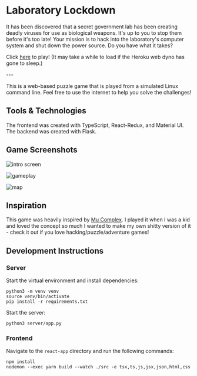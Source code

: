 # Laboratory Lockdown

It has been discovered that a secret government lab has been creating deadly viruses for use as biological weapons. It's up to you to stop them before it's too late! Your mission is to hack into the laboratory's computer system and shut down the power source. Do you have what it takes?

Click [here](https://laboratory-lockdown.herokuapp.com/) to play!
(It may take a while to load if the Heroku web dyno has gone to sleep.)

\-\-\-

This is a web-based puzzle game that is played from a simulated Linux command line. Feel free to use the internet to help you solve the challenges!

## Tools & Technologies

The frontend was created with TypeScript, React-Redux, and Material UI. The backend was created with Flask.

## Game Screenshots

![intro screen](https://user-images.githubusercontent.com/34670205/81302603-95977e80-9048-11ea-8361-4ea0db895982.png)

![gameplay](https://user-images.githubusercontent.com/34670205/81302664-a3e59a80-9048-11ea-91b9-38aba8dd6f3a.png)

![map](https://user-images.githubusercontent.com/34670205/81302726-bc55b500-9048-11ea-9feb-c16f22249b40.png)

## Inspiration

This game was heavily inspired by [Mu Complex](https://store.steampowered.com/app/383690/Mu_Complex/). I played it when I was a kid and loved the concept so much I wanted to make my own shitty version of it - check it out if you love hacking/puzzle/adventure games!

## Development Instructions

### Server

Start the virtual environment and install dependencies:

```
python3 -m venv venv
source venv/bin/activate
pip install -r requirements.txt
```

Start the server:

```
python3 server/app.py
```

### Frontend

Navigate to the `react-app` directory and run the following commands:

```
npm install
nodemon --exec yarn build --watch ./src -e tsx,ts,js,jsx,json,html,css
```
